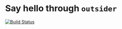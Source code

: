 # Say hello through `outsider`
[![Build Status](https://travis-ci.org/DomBennett/om..hello.world..1.0.svg?branch=master)](https://travis-ci.org/DomBennett/om..hello.world..1.0)
